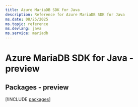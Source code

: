 ```yaml
---
title: Azure MariaDB SDK for Java
description: Reference for Azure MariaDB SDK for Java
ms.date: 08/25/2025
ms.topic: reference
ms.devlang: java
ms.service: mariadb
---
```

# Azure MariaDB SDK for Java - preview
## Packages - preview
[!INCLUDE [packages](mariadb-index.md)]